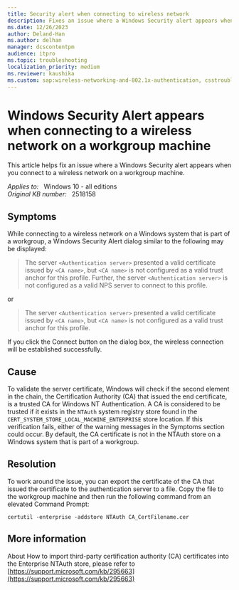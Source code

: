 ```yaml
---
title: Security alert when connecting to wireless network
description: Fixes an issue where a Windows Security alert appears when you connect to a wireless network on a workgroup machine.
ms.date: 12/26/2023
author: Deland-Han
ms.author: delhan
manager: dcscontentpm
audience: itpro
ms.topic: troubleshooting
localization_priority: medium
ms.reviewer: kaushika
ms.custom: sap:wireless-networking-and-802.1x-authentication, csstroubleshoot
---
```

# Windows Security Alert appears when connecting to a wireless network on a workgroup machine

This article helps fix an issue where a Windows Security alert appears when you connect to a wireless network on a workgroup machine.

_Applies to:_ &nbsp; Windows 10 - all editions  
_Original KB number:_ &nbsp; 2518158

## Symptoms

While connecting to a wireless network on a Windows system that is part of a workgroup, a Windows Security Alert dialog similar to the following may be displayed:  
> The server `<Authentication server>` presented a valid certificate issued by `<CA name>`, but `<CA name>` is not configured as a valid trust anchor for this profile. Further, the server `<Authentication server>` is not configured as a valid NPS server to connect to this profile.  

or  

> The server `<Authentication server>` presented a valid certificate issued by `<CA name>`, but `<CA name>` is not configured as a valid trust anchor for this profile.  

If you click the Connect button on the dialog box, the wireless connection will be established successfully.  

## Cause

To validate the server certificate, Windows will check if the second element in the chain, the Certification Authority (CA) that issued the end certificate, is a trusted CA for Windows NT Authentication. A CA is considered to be trusted if it exists in the `NTAuth` system registry store found in the `CERT_SYSTEM_STORE_LOCAL_MACHINE_ENTERPRISE` store location. If this verification fails, either of the warning messages in the Symptoms section could occur. By default, the CA certificate is not in the NTAuth store on a Windows system that is part of a workgroup.

## Resolution  

To work around the issue, you can export the certificate of the CA that issued the certificate to the authentication server to a file. Copy the file to the workgroup machine and then run the following command from an elevated Command Prompt:

`certutil -enterprise -addstore NTAuth CA_CertFilename.cer`

## More information

About How to import third-party certification authority (CA) certificates into the Enterprise NTAuth store, please refer to [https://support.microsoft.com/kb/295663](https://support.microsoft.com/kb/295663)
